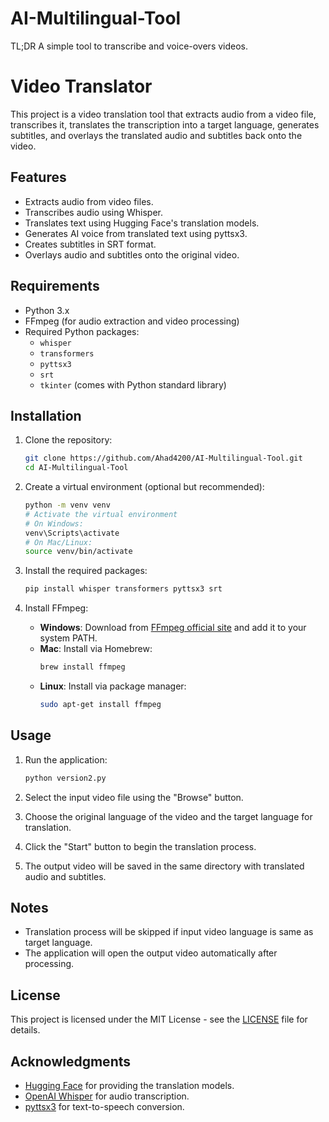 # AI-Multilingual-Tool
TL;DR
A simple tool to transcribe and voice-overs videos.


# Video Translator

This project is a video translation tool that extracts audio from a video file, transcribes it, translates the transcription into a target language, generates subtitles, and overlays the translated audio and subtitles back onto the video.

## Features
- Extracts audio from video files.
- Transcribes audio using Whisper.
- Translates text using Hugging Face's translation models.
- Generates AI voice from translated text using pyttsx3.
- Creates subtitles in SRT format.
- Overlays audio and subtitles onto the original video.

## Requirements
- Python 3.x
- FFmpeg (for audio extraction and video processing)
- Required Python packages:
  - `whisper`
  - `transformers`
  - `pyttsx3`
  - `srt`
  - `tkinter` (comes with Python standard library)

## Installation

1. Clone the repository:
   ```bash
   git clone https://github.com/Ahad4200/AI-Multilingual-Tool.git
   cd AI-Multilingual-Tool
   ```

2. Create a virtual environment (optional but recommended):
   ```bash
   python -m venv venv
   # Activate the virtual environment
   # On Windows:
   venv\Scripts\activate
   # On Mac/Linux:
   source venv/bin/activate
   ```

3. Install the required packages:
   ```bash
   pip install whisper transformers pyttsx3 srt
   ```

4. Install FFmpeg:
   - **Windows**: Download from [FFmpeg official site](https://ffmpeg.org/download.html) and add it to your system PATH.
   - **Mac**: Install via Homebrew:
     ```bash
     brew install ffmpeg
     ```
   - **Linux**: Install via package manager:
     ```bash
     sudo apt-get install ffmpeg
     ```

## Usage

1. Run the application:
   ```bash
   python version2.py
   ```

2. Select the input video file using the "Browse" button.

3. Choose the original language of the video and the target language for translation.

4. Click the "Start" button to begin the translation process.

5. The output video will be saved in the same directory with translated audio and subtitles.

## Notes
- Translation process will be skipped if input video language is same as target language.
- The application will open the output video automatically after processing.

## License
This project is licensed under the MIT License - see the [LICENSE](LICENSE) file for details.

## Acknowledgments
- [Hugging Face](https://huggingface.co/) for providing the translation models.
- [OpenAI Whisper](https://github.com/openai/whisper) for audio transcription.
- [pyttsx3](https://pypi.org/project/pyttsx3/) for text-to-speech conversion.
